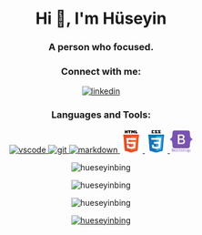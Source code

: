 <h1 align="center">Hi 👋, I'm Hüseyin</h1>

<h3 align="center">A person who focused.</h3>

<h3 align="center">Connect with me:</h3>
<p align="center"> <a href="https://linkedin.com/in/hueseyinbing" target="blank"><img src="https://raw.githubusercontent.com/rahuldkjain/github-profile-readme-generator/master/src/images/icons/Social/linked-in-alt.svg" alt="linkedin" height="40" width="40" /></a> </p>

<h3 align="center">Languages and Tools:</h3>

<p align="center"> <a href="https://code.visualstudio.com" target="_blank" rel="noreferrer"> <img src="https://cdn.jsdelivr.net/gh/devicons/devicon/icons/vscode/vscode-original.svg" alt="vscode" width="40" height="40"/> </a> <a href="https://git-scm.com/" target="_blank" rel="noreferrer"> <img src="https://www.vectorlogo.zone/logos/git-scm/git-scm-icon.svg" alt="git" width="40" height="40"/> </a> <a href="https://www.markdownguide.org" target="_blank" rel="noreferrer"> <img src="https://upload.wikimedia.org/wikipedia/commons/thumb/4/48/Markdown-mark.svg/208px-Markdown-mark.svg.png" alt="markdown" width="40" height="40"/> </a> <a href="https://www.w3.org/html/" target="_blank" rel="noreferrer"> <img src="https://raw.githubusercontent.com/devicons/devicon/master/icons/html5/html5-original-wordmark.svg" alt="html5" width="40" height="40"/> </a> <a href="https://www.w3schools.com/css/" target="_blank" rel="noreferrer"> <img src="https://raw.githubusercontent.com/devicons/devicon/master/icons/css3/css3-original-wordmark.svg" alt="css3" width="40" height="40"/> </a> <a href="https://getbootstrap.com" target="_blank" rel="noreferrer"> <img src="https://raw.githubusercontent.com/devicons/devicon/master/icons/bootstrap/bootstrap-plain-wordmark.svg" alt="bootstrap" width="40" height="40"/> </a> </p>

<p align="center"><img src="https://github-readme-stats.vercel.app/api/top-langs?username=hueseyinbing&show_icons=true&locale=en&layout=compact" alt="hueseyinbing" /></p>

<p align="center"><img src="https://github-readme-streak-stats.herokuapp.com/?user=hueseyinbing&" alt="hueseyinbing" /></p>

<p align="center"><img src="https://github-readme-stats.vercel.app/api?username=hueseyinbing&show_icons=true&locale=en" alt="hueseyinbing" /></p>

<p align="center"> <a href="https://github.com/ryo-ma/github-profile-trophy"><img src="https://github-profile-trophy.vercel.app/?username=hueseyinbing" alt="hueseyinbing" /></a> </p>
